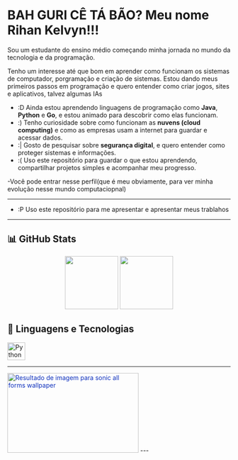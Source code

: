 # BAH GURI CÊ TÁ BÃO? Meu nome Rihan Kelvyn!!!

Sou um estudante do ensino médio começando minha jornada no mundo da tecnologia e da programação.

Tenho um interesse até que bom em aprender como funcionam os sistemas de computador, porgramação e criação de sistemas. Estou dando meus primeiros passos em programação e quero entender como criar jogos, sites e aplicativos, talvez algumas IAs

- :D Ainda estou aprendendo linguagens de programação como **Java**, **Python** e **Go**, e estou animado para descobrir como elas funcionam.
- :) Tenho curiosidade sobre como funcionam as **nuvens (cloud computing)** e como as empresas usam a internet para guardar e acessar dados.
- :| Gosto de pesquisar sobre **segurança digital**, e quero entender como proteger sistemas e informações.
- :( Uso este repositório para guardar o que estou aprendendo, compartilhar projetos simples e acompanhar meu progresso.

-Você pode entrar nesse perfil(que é meu obviamente, para ver minha evolução nesse mundo computaciopnal)

---
- :P Uso este repositório para me apresentar e apresentar meus trablahos

---

## 📊 GitHub Stats

<p align="center">
  <img height="120em" src="https://github-readme-stats.vercel.app/api?username=YNFINIT666&show_icons=true&theme=tokyonight&hide_title=false" />
  <img height="120em" src="https://github-readme-stats.vercel.app/api/top-langs/?username=YNFINIT666&layout=compact&theme=tokyonight" />
</p>

## 🚀 Linguagens e Tecnologias



  <img src="https://cdn.jsdelivr.net/gh/devicons/devicon/icons/python/python-original.svg" height="40" alt="Python" />
 

---

<img class="mimg" style="color: rgb(14, 48, 189);" height="180" width="296" src="https://th.bing.com/th/id/OIP.MLlDUAWmnpxk0VTslZoqnwHaEK?w=296&amp;h=180&amp;c=7&amp;r=0&amp;o=5&amp;cb=iwc1&amp;pid=1.7" alt="Resultado de imagem para sonic all forms wallpaper" data-thhnrepbd="1" data-bm="148">
---

